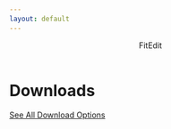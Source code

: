 ```yaml
---
layout: default
---
```


<script src="/assets/js/detectOS.js"></script>
<script>
  window.onload = e => detectOS();
</script>

<main>

<header>
    <div class="header-content">
    	<span class="brand">Fit<span class="brand-suffix">Edit</span></span>
    </div>
  </header>
  <h1>Downloads</h1>

<a href="https://fitedit-releases.s3.amazonaws.com/win-x64/FitEditSetup.exe" class="cta-button" id="win-download-link" style="display: none;">
    <img src="assets/images/windows.svg" alt="Windows Icon"> Download for Windows
  </a>

<p id="mac-help-text" style="display: none; text-align: center; padding: 15px;">Not sure which Mac you have? Choose Intel - It works on both!</p>

<a href="https://fitedit-releases.s3.amazonaws.com/osx-arm64/FitEdit.pkg" class="cta-button" id="mac-arm-download-link" title="For Apple M1, M2 CPUs or newer" style="display: none;">
    <img src="assets/images/macos.svg" alt="macOS Icon"> Download for macOS (Apple Silicon)
  </a>

<a href="https://fitedit-releases.s3.amazonaws.com/osx-x64/FitEdit.pkg" class="cta-button" id="mac-x64-download-link" style="display: none;" title="For Intel Core CPUs">
    <img src="assets/images/macos.svg" alt="macOS Icon"> Download for macOS (Intel)
  </a>

<a href="/releases.html" class="cta-button">See All Download Options</a>

</main>
